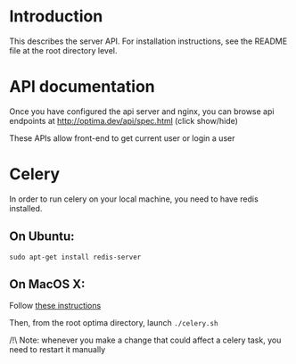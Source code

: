 Introduction
====

This describes the server API. For installation instructions, see the README file at the root directory level.

API documentation
===

Once you have configured the api server and nginx, you can browse api endpoints at http://optima.dev/api/spec.html (click show/hide)

These APIs allow front-end to get current user or login a user

Celery
===

In order to run celery on your local machine, you need to have redis installed.

On Ubuntu:
---

`sudo apt-get install redis-server`

On MacOS X:
---

Follow [these instructions](http://jasdeep.ca/2012/05/installing-redis-on-mac-os-x/)

Then, from the root optima directory, launch `./celery.sh`

/!\ Note: whenever you make a change that could affect a celery task, you need to restart it manually